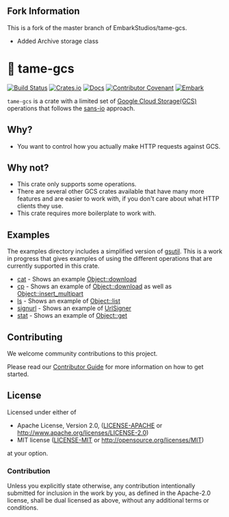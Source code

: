 ## Fork Information
This is a fork of the master branch of EmbarkStudios/tame-gcs.
* Added Archive storage class

# 📂 tame-gcs

[![Build Status](https://github.com/EmbarkStudios/tame-gcs/workflows/CI/badge.svg)](https://github.com/EmbarkStudios/tame-gcs/actions?workflow=CI)
[![Crates.io](https://img.shields.io/crates/v/tame-gcs.svg)](https://crates.io/crates/tame-gcs)
[![Docs](https://docs.rs/tame-gcs/badge.svg)](https://docs.rs/tame-gcs)
[![Contributor Covenant](https://img.shields.io/badge/contributor%20covenant-v1.4%20adopted-ff69b4.svg)](CODE_OF_CONDUCT.md)
[![Embark](https://img.shields.io/badge/embark-open%20source-blueviolet.svg)](http://embark.games)

`tame-gcs` is a crate with a limited set of [Google Cloud Storage(GCS)](https://cloud.google.com/storage/) operations that follows the [sans-io](https://sans-io.readthedocs.io/) approach.

## Why?

* You want to control how you actually make HTTP requests against GCS.

## Why not?

* This crate only supports some operations.
* There are several other GCS crates available that have many more features and are easier
to work with, if you don't care about what HTTP clients they use.
* This crate requires more boilerplate to work with.

## Examples

The examples directory includes a simplified version of [gsutil](https://cloud.google.com/storage/docs/gsutil). This
is a work in progress that gives examples of using the different operations that are currently supported in this crate.

* [cat](examples/gsutil/cat.rs) - Shows an example [Object::download](https://docs.rs/tame-gcs/latest/tame_gcs/objects/struct.Object.html#method.download)
* [cp](examples/gsutil/cp.rs) - Shows an example of [Object::download](https://docs.rs/tame-gcs/latest/tame_gcs/objects/struct.Object.html#method.download) as well as [Object::insert_multipart](https://docs.rs/tame-gcs/latest/tame_gcs/objects/struct.Object.html#method.insert_multipart)
* [ls](examples/gsutil/ls.rs) - Shows an example of [Object::list](https://docs.rs/tame-gcs/latest/tame_gcs/objects/struct.Object.html#method.list)
* [signurl](examples/gsutil/signurl.rs) - Shows an example of [UrlSigner](https://docs.rs/tame-gcs/latest/tame_gcs/signed_url/struct.UrlSigner.html)
* [stat](examples/gsutil/stat.rs) - Shows an example of [Object::get](https://docs.rs/tame-gcs/latest/tame_gcs/objects/struct.Object.html#method.get)

## Contributing

We welcome community contributions to this project.

Please read our [Contributor Guide](CONTRIBUTING.md) for more information on how to get started.

## License

Licensed under either of

* Apache License, Version 2.0, ([LICENSE-APACHE](LICENSE-APACHE) or http://www.apache.org/licenses/LICENSE-2.0)
* MIT license ([LICENSE-MIT](LICENSE-MIT) or http://opensource.org/licenses/MIT)

at your option.

### Contribution

Unless you explicitly state otherwise, any contribution intentionally submitted for inclusion in the work by you, as defined in the Apache-2.0 license, shall be dual licensed as above, without any additional terms or conditions.
